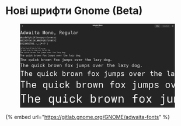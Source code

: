 # Нові шрифти Gnome (Beta)

<figure><img src="../../.gitbook/assets/image (1) (1) (1).png" alt=""><figcaption></figcaption></figure>

{% embed url="https://gitlab.gnome.org/GNOME/adwaita-fonts" %}
